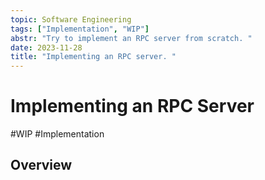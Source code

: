 ```yaml
---
topic: Software Engineering
tags: ["Implementation", "WIP"]
abstr: "Try to implement an RPC server from scratch. "
date: 2023-11-28
title: "Implementing an RPC server. "
---
```


# Implementing an RPC Server

#WIP #Implementation 

## Overview
